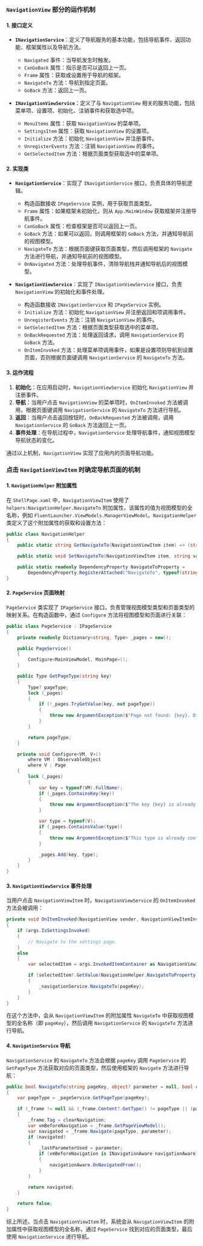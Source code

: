 ### `NavigationView` 部分的运作机制

#### 1. 接口定义
- **`INavigationService`**：定义了导航服务的基本功能，包括导航事件、返回功能、框架属性以及导航方法。
  - `Navigated` 事件：当导航发生时触发。
  - `CanGoBack` 属性：指示是否可以返回上一页。
  - `Frame` 属性：获取或设置用于导航的框架。
  - `NavigateTo` 方法：导航到指定页面。
  - `GoBack` 方法：返回上一页。

- **`INavigationViewService`**：定义了与 `NavigationView` 相关的服务功能，包括菜单项、设置项、初始化、注销事件和获取选中项。
  - `MenuItems` 属性：获取 `NavigationView` 的菜单项。
  - `SettingsItem` 属性：获取 `NavigationView` 的设置项。
  - `Initialize` 方法：初始化 `NavigationView` 并注册事件。
  - `UnregisterEvents` 方法：注销 `NavigationView` 的事件。
  - `GetSelectedItem` 方法：根据页面类型获取选中的菜单项。

#### 2. 实现类
- **`NavigationService`**：实现了 `INavigationService` 接口，负责具体的导航逻辑。
  - 构造函数接收 `IPageService` 实例，用于获取页面类型。
  - `Frame` 属性：如果框架未初始化，则从 `App.MainWindow` 获取框架并注册导航事件。
  - `CanGoBack` 属性：检查框架是否可以返回上一页。
  - `GoBack` 方法：如果可以返回，则调用框架的 `GoBack` 方法，并通知导航前的视图模型。
  - `NavigateTo` 方法：根据页面键获取页面类型，然后调用框架的 `Navigate` 方法进行导航，并通知导航前的视图模型。
  - `OnNavigated` 方法：处理导航事件，清除导航栈并通知导航后的视图模型。

- **`NavigationViewService`**：实现了 `INavigationViewService` 接口，负责 `NavigationView` 的初始化和事件处理。
  - 构造函数接收 `INavigationService` 和 `IPageService` 实例。
  - `Initialize` 方法：初始化 `NavigationView` 并注册返回和项调用事件。
  - `UnregisterEvents` 方法：注销 `NavigationView` 的事件。
  - `GetSelectedItem` 方法：根据页面类型获取选中的菜单项。
  - `OnBackRequested` 方法：处理返回请求，调用 `NavigationService` 的 `GoBack` 方法。
  - `OnItemInvoked` 方法：处理菜单项调用事件，如果是设置项则导航到设置页面，否则根据页面键调用 `NavigationService` 的 `NavigateTo` 方法。

#### 3. 运作流程
1. **初始化**：在应用启动时，`NavigationViewService` 初始化 `NavigationView` 并注册事件。
2. **导航**：当用户点击 `NavigationView` 的菜单项时，`OnItemInvoked` 方法被调用，根据页面键调用 `NavigationService` 的 `NavigateTo` 方法进行导航。
3. **返回**：当用户点击返回按钮时，`OnBackRequested` 方法被调用，调用 `NavigationService` 的 `GoBack` 方法返回上一页。
4. **事件处理**：在导航过程中，`NavigationService` 处理导航事件，通知视图模型导航状态的变化。

通过以上机制，`NavigationView` 实现了应用内的页面导航功能。


### 点击 `NavigationViewItem` 时确定导航页面的机制

#### 1. `NavigationHelper` 附加属性
在 `ShellPage.xaml` 中，`NavigationViewItem` 使用了 `helpers:NavigationHelper.NavigateTo` 附加属性，该属性的值为视图模型的全名称，例如 `FluentLauncher.ViewModels.ManagerViewModel`。`NavigationHelper` 类定义了这个附加属性的获取和设置方法：
```csharp
public class NavigationHelper
{
    public static string GetNavigateTo(NavigationViewItem item) => (string)item.GetValue(NavigateToProperty);

    public static void SetNavigateTo(NavigationViewItem item, string value) => item.SetValue(NavigateToProperty, value);

    public static readonly DependencyProperty NavigateToProperty =
        DependencyProperty.RegisterAttached("NavigateTo", typeof(string), typeof(NavigationHelper), new PropertyMetadata(null));
}
```

#### 2. `PageService` 页面映射
`PageService` 类实现了 `IPageService` 接口，负责管理视图模型类型和页面类型的映射关系。在构造函数中，通过 `Configure` 方法将视图模型和页面进行关联：
```csharp
public class PageService : IPageService
{
    private readonly Dictionary<string, Type> _pages = new();

    public PageService()
    {
        Configure<MainViewModel, MainPage>();
    }

    public Type GetPageType(string key)
    {
        Type? pageType;
        lock (_pages)
        {
            if (!_pages.TryGetValue(key, out pageType))
            {
                throw new ArgumentException($"Page not found: {key}. Did you forget to call PageService.Configure?");
            }
        }

        return pageType;
    }

    private void Configure<VM, V>()
        where VM : ObservableObject
        where V : Page
    {
        lock (_pages)
        {
            var key = typeof(VM).FullName!;
            if (_pages.ContainsKey(key))
            {
                throw new ArgumentException($"The key {key} is already configured in PageService");
            }

            var type = typeof(V);
            if (_pages.ContainsValue(type))
            {
                throw new ArgumentException($"This type is already configured with key {_pages.First(p => p.Value == type).Key}");
            }

            _pages.Add(key, type);
        }
    }
}
```

#### 3. `NavigationViewService` 事件处理
当用户点击 `NavigationViewItem` 时，`NavigationViewService` 的 `OnItemInvoked` 方法会被调用：
```csharp
private void OnItemInvoked(NavigationView sender, NavigationViewItemInvokedEventArgs args)
{
    if (args.IsSettingsInvoked)
    {
        // Navigate to the settings page.
    }
    else
    {
        var selectedItem = args.InvokedItemContainer as NavigationViewItem;

        if (selectedItem?.GetValue(NavigationHelper.NavigateToProperty) is string pageKey)
        {
            _navigationService.NavigateTo(pageKey);
        }
    }
}
```
在这个方法中，会从 `NavigationViewItem` 的附加属性 `NavigateTo` 中获取视图模型的全名称（即 `pageKey`），然后调用 `NavigationService` 的 `NavigateTo` 方法进行导航。

#### 4. `NavigationService` 导航
`NavigationService` 的 `NavigateTo` 方法会根据 `pageKey` 调用 `PageService` 的 `GetPageType` 方法获取对应的页面类型，然后使用框架的 `Navigate` 方法进行导航：
```csharp
public bool NavigateTo(string pageKey, object? parameter = null, bool clearNavigation = false)
{
    var pageType = _pageService.GetPageType(pageKey);

    if (_frame != null && (_frame.Content?.GetType() != pageType || (parameter != null && !parameter.Equals(_lastParameterUsed))))
    {
        _frame.Tag = clearNavigation;
        var vmBeforeNavigation = _frame.GetPageViewModel();
        var navigated = _frame.Navigate(pageType, parameter);
        if (navigated)
        {
            _lastParameterUsed = parameter;
            if (vmBeforeNavigation is INavigationAware navigationAware)
            {
                navigationAware.OnNavigatedFrom();
            }
        }

        return navigated;
    }

    return false;
}
```

综上所述，当点击 `NavigationViewItem` 时，系统会从 `NavigationViewItem` 的附加属性中获取视图模型的全名称，通过 `PageService` 找到对应的页面类型，最后使用 `NavigationService` 进行导航。